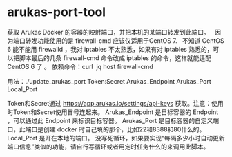 # arukas-port-tool
获取 Arukas Docker 的容器的映射端口，并把本机的某端口转发到此端口。
   因为端口转发功能使用的是 firewall-cmd 应该仅适用于CentOS 7.
   不知道 CentOS 6 能不能用 firewalld ，我对 iptables 不太熟悉，如果有对 iptables 熟悉的，可以把脚本最后的几条 firewall-cmd 命令改成 iptables 的命令，这样就能适配 CentOS 6 了 。
依赖命令：curl  jq  host firewall-cmd 


用法：./update_arukas_port Token:Secret  Arukas_Endpoint Arukas_Port Local_Port

Token和Secret通过 https://app.arukas.io/settings/api-keys 获取。注意：使用时Token和Secret使用冒号连起来。
Arukas_Endpoint 是目标容器的 Endpoint ，可以通过此 Endpoint 来标识目标容器。
Arukas_Port 是目标容器的自定义端口，此端口是创建 docker 时自己填的那个，比如22和8388和80什么的。
Local_Port 是开在本地的端口。
没写死循环，如果要实现“每隔多少小时自动更新端口信息”类似的功能，请自行写循环或者用定时任务什么的来调用此脚本。
